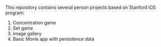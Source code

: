 This repository contains several person projects based on Stanford iOS program:

1. Concentration game
2. Set game
3. Image gallery
4. Basic Movie app with persistence data